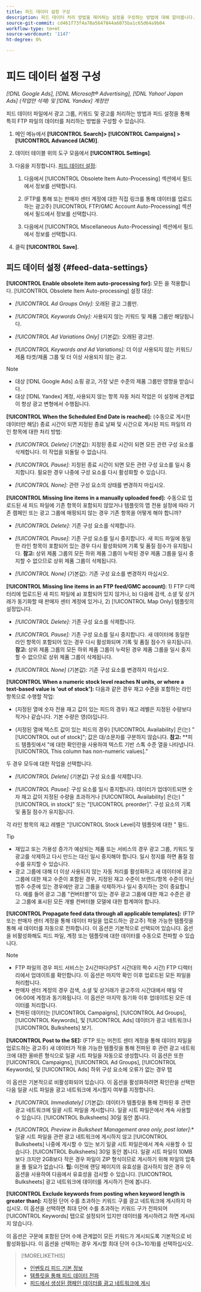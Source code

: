 ```yaml
---
title: 피드 데이터 설정 구성
description: 피드 데이터 처리 방법을 제어하는 설정을 구성하는 방법에 대해 알아봅니다.
source-git-commit: cd461f73f4a70a5647844a6075ba1c65d64a9b04
workflow-type: tm+mt
source-wordcount: '1147'
ht-degree: 0%

---
```


# 피드 데이터 설정 구성

*[!DNL Google Ads], [!DNL Microsoft® Advertising], [!DNL Yahoo! Japan Ads] (작업만 삭제) 및 [!DNL Yandex] 계정만*

피드 데이터 파일에서 광고 그룹, 키워드 및 광고를 처리하는 방법과 피드 설정을 통해 특히 FTP 파일의 데이터를 처리하는 방법을 구성할 수 있습니다.

1. 메인 메뉴에서 **[!UICONTROL Search]> [!UICONTROL Campaigns] >[!UICONTROL Advanced (ACM)]**.

1. 데이터 테이블 위의 도구 모음에서 **[!UICONTROL Settings]**.

1. 다음을 지정합니다. [피드 데이터 설정](#feed-data-settings):

   1. 다음에서 [!UICONTROL Obsolete Item Auto-Processing] 섹션에서 필드에서 정보를 선택합니다.

   1. (FTP를 통해 또는 판매자 센터 계정에 대한 직접 링크를 통해 데이터를 업로드하는 광고주) [!UICONTROL FTP/GMC Account Auto-Processing] 섹션에서 필드에서 정보를 선택합니다.

   1. 다음에서 [!UICONTROL Miscellaneous Auto-Processing] 섹션에서 필드에서 정보를 선택합니다.

1. 클릭 **[!UICONTROL Save]**.

## 피드 데이터 설정 {#feed-data-settings}

**[!UICONTROL Enable obsolete item auto-processing for]:** 모든 을 적용합니다. [!UICONTROL Obsolete Item Auto-processing] 설정 대상:

* *[!UICONTROL Ad Groups Only]:* 오래된 광고 그룹만.

* *[!UICONTROL Keywords Only]:* 사용되지 않는 키워드 및 제품 그룹만 해당됩니다.

* *[!UICONTROL Ad Variations Only]* (기본값): 오래된 광고만.

* *[!UICONTROL Keywords and Ad Variations]:* 더 이상 사용되지 않는 키워드/제품 타겟/제품 그룹 및 더 이상 사용되지 않는 광고.

>[!NOTE]
>
>* 대상 [!DNL Google Ads] 쇼핑 광고, 가장 낮은 수준의 제품 그룹만 영향을 받습니다.
>* 대상 [!DNL Yandex] 계정, 사용되지 않는 항목 자동 처리 작업은 이 설정에 관계없이 항상 광고 변형에서 수행됩니다.


**[!UICONTROL When the Scheduled End Date is reached]:** (수동으로 게시한 데이터만 해당) 종료 시간이 되면 지정된 종료 날짜 및 시간으로 게시된 피드 파일의 라인 항목에 대한 처리 방법:

* *[!UICONTROL Delete]* (기본값): 지정된 종료 시간이 되면 모든 관련 구성 요소를 삭제합니다. 이 작업을 되돌릴 수 없습니다.

* *[!UICONTROL Pause]:* 지정된 종료 시간이 되면 모든 관련 구성 요소를 일시 중지합니다. 필요한 경우 나중에 구성 요소를 다시 활성화할 수 있습니다.

* *[!UICONTROL None]:* 관련 구성 요소의 상태를 변경하지 마십시오.

**[!UICONTROL Missing line items in a manually uploaded feed]:** 수동으로 업로드된 새 피드 파일에 기존 항목이 포함되지 않았거나 템플릿의 맵 전용 설정에 따라 기존 캠페인 또는 광고 그룹에 매핑되지 않는 경우 기존 항목을 어떻게 해야 합니까?

* *[!UICONTROL Delete]:* 기존 구성 요소를 삭제합니다.

* *[!UICONTROL Pause]:* 기존 구성 요소를 일시 중지합니다. 새 피드 파일에 동일한 라인 항목이 포함되어 있는 경우 다시 활성화되며 기록 및 품질 점수가 유지됩니다. **참고:** 상위 제품 그룹의 모든 하위 제품 그룹이 누락된 경우 제품 그룹을 일시 중지할 수 없으므로 상위 제품 그룹이 삭제됩니다.

* *[!UICONTROL None]* (기본값): 기존 구성 요소를 변경하지 마십시오.

**[!UICONTROL Missing line items in an FTP feed/GMC account]:** 1) FTP 디렉터리에 업로드된 새 피드 파일에 a) 포함되어 있지 않거나, b) 다음에 검색, 소셜 및 상거래가 동기화할 때 판매자 센터 계정에 있거나, 2) [!UICONTROL Map Only] 템플릿의 설정입니다.

* *[!UICONTROL Delete]:* 기존 구성 요소를 삭제합니다.

* *[!UICONTROL Pause]:* 기존 구성 요소를 일시 중지합니다. 새 데이터에 동일한 라인 항목이 포함되어 있는 경우 다시 활성화되며 기록 및 품질 점수가 유지됩니다. **참고:** 상위 제품 그룹의 모든 하위 제품 그룹이 누락된 경우 제품 그룹을 일시 중지할 수 없으므로 상위 제품 그룹이 삭제됩니다.

* *[!UICONTROL None]* (기본값): 기존 구성 요소를 변경하지 마십시오.

**[!UICONTROL When a numeric stock level reaches N units, or where a text-based value is 'out of stock']:** 다음과 같은 경우 재고 수준을 포함하는 라인 항목으로 수행할 작업:

* (지정된 열에 숫자 전용 재고 값이 있는 피드의 경우) 재고 레벨은 지정된 수량보다 작거나 같습니다. 기본 수량은 영(0)입니다.

* (지정된 열에 텍스트 값이 있는 피드의 경우) [!UICONTROL Availability] 은(는) &quot;[!UICONTROL out of stock]&quot;; 값은 대/소문자를 구분하지 않습니다. **참고:** **피드 템플릿에서 &quot;에 대한 확인란을 사용하여 텍스트 기반 스톡 수준 열을 나타냅니다.[!UICONTROL This column has non-numeric values].&quot;

두 경우 모두에 대한 작업을 선택합니다.

* *[!UICONTROL Delete]* (기본값) 구성 요소를 삭제합니다.

* *[!UICONTROL Pause]:* 구성 요소를 일시 중지합니다. 데이터가 업데이트되면 숫자 재고 값이 지정된 수량을 초과하거나 [!UICONTROL Availability] 은(는) &quot;[!UICONTROL in stock]&quot; 또는 &quot;[!UICONTROL preorder]&quot;. 구성 요소의 기록 및 품질 점수가 유지됩니다.

각 라인 항목의 재고 레벨은 &quot;[!UICONTROL Stock Level]각 템플릿에 대한 &quot; 필드.

>[!TIP]
>
>* 재입고 또는 가용성 증가가 예상되는 제품 또는 서비스의 경우 광고 그룹, 키워드 및 광고를 삭제하고 다시 만드는 대신 일시 중지해야 합니다. 일시 정지를 하면 품질 점수를 유지할 수 있습니다.
>* 광고 그룹에 대해 더 이상 사용되지 않는 자동 처리를 활성화하고 새 데이터에 광고 그룹에 대한 재고 수준이 포함된 경우, 지정된 재고 수준이 브랜드/항목 수준이 아닌 범주 수준에 있는 경우에만 광고 그룹을 삭제하거나 일시 중지하는 것이 중요합니다. 예를 들어 광고 그룹 &quot;컨버터블&quot;이 있는 경우 광고 그룹에 대한 재고 수준은 광고 그룹에 표시된 모든 개별 컨버터블 모델에 대한 합계여야 합니다.


**[!UICONTROL Propagate feed data through all applicable templates]:** (FTP 또는 판매자 센터 계정을 통해 데이터 파일을 업로드하는 광고주) 적용 가능한 템플릿을 통해 새 데이터를 자동으로 전파합니다. 이 옵션은 기본적으로 선택되어 있습니다. 옵션을 비활성화해도 피드 파일, 계정 또는 템플릿에 대한 데이터를 수동으로 전파할 수 있습니다.

>[!NOTE]
>
>* FTP 파일의 경우 피드 서비스는 2시간마다(PST 시간대의 짝수 시간) FTP 디렉터리에서 업데이트를 확인합니다. 이 옵션은 마지막 확인 이후 업로드된 모든 파일을 처리합니다.
>* 판매자 센터 계정의 경우 검색, 소셜 및 상거래가 광고주의 시간대에서 매일 약 06:00에 계정과 동기화됩니다. 이 옵션은 마지막 동기화 이후 업데이트된 모든 데이터를 처리합니다.
>* 전파된 데이터는 [!UICONTROL Campaigns], [!UICONTROL Ad Groups], [!UICONTROL Keywords], 및 [!UICONTROL Ads] 데이터가 광고 네트워크나 [!UICONTROL Bulksheets] 보기.


**[!UICONTROL Post to the SE]:** (FTP 또는 머천트 센터 계정을 통해 데이터 파일을 업로드하는 광고주) 새 데이터가 적용 가능한 템플릿을 통해 전파된 후 관련 광고 네트워크에 대한 올바른 형식으로 일괄 시트 파일을 자동으로 생성합니다. 이 옵션은 또한 [!UICONTROL Campaigns], [!UICONTROL Ad Groups], [!UICONTROL Keywords], 및 [!UICONTROL Ads] 하위 구성 요소에 오류가 없는 경우 탭

이 옵션은 기본적으로 비활성화되어 있습니다. 이 옵션을 활성화하려면 확인란을 선택한 다음 일괄 시트 파일을 광고 네트워크에 게시할지 여부를 지정합니다.

* *[!UICONTROL Immediately]* (기본값): 데이터가 템플릿을 통해 전파된 후 관련 광고 네트워크에 일괄 시트 파일을 게시합니다. 일괄 시트 파일은에서 계속 사용할 수 있습니다. [!UICONTROL Bulksheets] 30일 동안 봅니다.

* *[!UICONTROL Preview in Bulksheet Management area only, post later]:** 일괄 시트 파일을 관련 광고 네트워크에 게시하지 않고 [!UICONTROL Bulksheets] 나중에 게시할 수 있는 보기 일괄 시트 파일은에서 계속 사용할 수 있습니다. [!UICONTROL Bulksheets] 30일 동안 봅니다. 일괄 시트 파일이 10MB보다 크지만 2GB보다 작은 경우 파일이 ZIP 형식이므로 게시하기 위해 파일의 압축을 풀 필요가 없습니다. **팁:** 이전에 랜딩 페이지의 유효성을 검사하지 않은 경우 이 옵션을 사용하여 다음에서 유효성을 검사할 수 있습니다. [!UICONTROL Bulksheets] 광고 네트워크에 데이터를 게시하기 전에 봅니다.

**[!UICONTROL Exclude keywords from posting when keyword length is greater than]:** 지정된 단어 수를 초과하는 키워드 구를 광고 네트워크에 게시하지 마십시오. 이 옵션을 선택하면 최대 단어 수를 초과하는 키워드 구가 전파되어 [!UICONTROL Keywords] 탭으로 설정되어 있지만 데이터를 게시하려고 하면 게시되지 않습니다.

이 옵션은 구문에 포함된 단어 수에 관계없이 모든 키워드가 게시되도록 기본적으로 비활성화됩니다. 이 옵션을 선택하는 경우 게시할 최대 단어 수(3~10개)를 선택하십시오.

>[!MORELIKETHIS]
>
>* [인벤토리 피드 기본 정보](/help/search-social-commerce/campaign-management/inventory-feeds/inventory-feeds-about.md)
>* [템플릿을 통해 피드 데이터 전파](/help/search-social-commerce/campaign-management/inventory-feeds/feed-data-propagate.md)
>* [피드에서 생성된 캠페인 데이터를 광고 네트워크에 게시](propagated-data-post.md)

